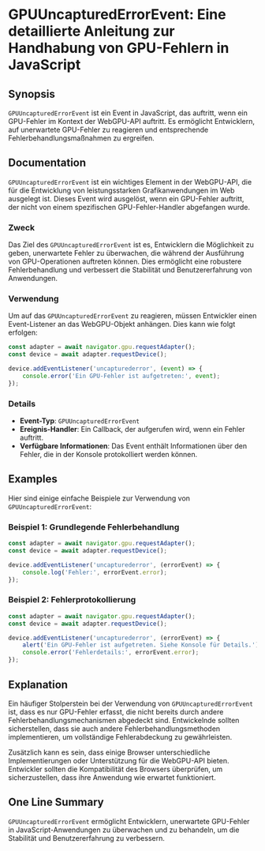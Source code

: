 <!--
Meta Description: # GPUUncapturedErrorEvent: Eine detaillierte Anleitung zur Handhabung von GPU-Fehlern in JavaScript ## Synopsis `GPUUncapturedErrorEvent` ist ein Even...
Meta Keywords: gpu, fehler, die, gpuuncapturederrorevent, ein
-->

# GPUUncapturedErrorEvent: Eine detaillierte Anleitung zur Handhabung von GPU-Fehlern in JavaScript

## Synopsis
`GPUUncapturedErrorEvent` ist ein Event in JavaScript, das auftritt, wenn ein GPU-Fehler im Kontext der WebGPU-API auftritt. Es ermöglicht Entwicklern, auf unerwartete GPU-Fehler zu reagieren und entsprechende Fehlerbehandlungsmaßnahmen zu ergreifen.

## Documentation
`GPUUncapturedErrorEvent` ist ein wichtiges Element in der WebGPU-API, die für die Entwicklung von leistungsstarken Grafikanwendungen im Web ausgelegt ist. Dieses Event wird ausgelöst, wenn ein GPU-Fehler auftritt, der nicht von einem spezifischen GPU-Fehler-Handler abgefangen wurde.

### Zweck
Das Ziel des `GPUUncapturedErrorEvent` ist es, Entwicklern die Möglichkeit zu geben, unerwartete Fehler zu überwachen, die während der Ausführung von GPU-Operationen auftreten können. Dies ermöglicht eine robustere Fehlerbehandlung und verbessert die Stabilität und Benutzererfahrung von Anwendungen.

### Verwendung
Um auf das `GPUUncapturedErrorEvent` zu reagieren, müssen Entwickler einen Event-Listener an das WebGPU-Objekt anhängen. Dies kann wie folgt erfolgen:

```javascript
const adapter = await navigator.gpu.requestAdapter();
const device = await adapter.requestDevice();

device.addEventListener('uncapturederror', (event) => {
    console.error('Ein GPU-Fehler ist aufgetreten:', event);
});
```

### Details
- **Event-Typ**: `GPUUncapturedErrorEvent`
- **Ereignis-Handler**: Ein Callback, der aufgerufen wird, wenn ein Fehler auftritt.
- **Verfügbare Informationen**: Das Event enthält Informationen über den Fehler, die in der Konsole protokolliert werden können.

## Examples
Hier sind einige einfache Beispiele zur Verwendung von `GPUUncapturedErrorEvent`:

### Beispiel 1: Grundlegende Fehlerbehandlung

```javascript
const adapter = await navigator.gpu.requestAdapter();
const device = await adapter.requestDevice();

device.addEventListener('uncapturederror', (errorEvent) => {
    console.log('Fehler:', errorEvent.error);
});
```

### Beispiel 2: Fehlerprotokollierung

```javascript
const adapter = await navigator.gpu.requestAdapter();
const device = await adapter.requestDevice();

device.addEventListener('uncapturederror', (errorEvent) => {
    alert('Ein GPU-Fehler ist aufgetreten. Siehe Konsole für Details.');
    console.error('Fehlerdetails:', errorEvent.error);
});
```

## Explanation
Ein häufiger Stolperstein bei der Verwendung von `GPUUncapturedErrorEvent` ist, dass es nur GPU-Fehler erfasst, die nicht bereits durch andere Fehlerbehandlungsmechanismen abgedeckt sind. Entwickelnde sollten sicherstellen, dass sie auch andere Fehlerbehandlungsmethoden implementieren, um vollständige Fehlerabdeckung zu gewährleisten.

Zusätzlich kann es sein, dass einige Browser unterschiedliche Implementierungen oder Unterstützung für die WebGPU-API bieten. Entwickler sollten die Kompatibilität des Browsers überprüfen, um sicherzustellen, dass ihre Anwendung wie erwartet funktioniert.

## One Line Summary
`GPUUncapturedErrorEvent` ermöglicht Entwicklern, unerwartete GPU-Fehler in JavaScript-Anwendungen zu überwachen und zu behandeln, um die Stabilität und Benutzererfahrung zu verbessern.
